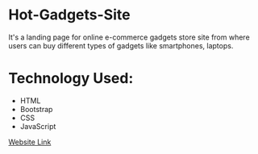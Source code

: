 # Hot-Gadgets-Site
It's a landing page for online e-commerce gadgets store site from where users can buy different types of gadgets like smartphones, laptops. 
# Technology Used: <br>
<ul>
<li>HTML </li>
<li>Bootstrap </li>
<li>CSS </li>
<li>JavaScript </li>

</ul>


  <a href="https://nihalmorshed.github.io/Hot-Gadgets-Site/">Website Link</a>

